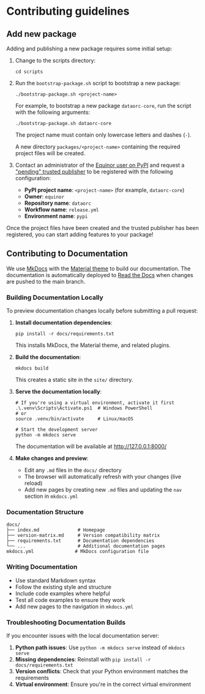 # Contributing guidelines

## Add new package

Adding and publishing a new package requires some initial setup:

1. Change to the scripts directory:

    ```console
    cd scripts
    ```

1. Run the `bootstrap-package.sh` script to bootstrap a new package:

    ```console
    ./bootstrap-package.sh <project-name>
    ```

    For example, to bootstrap a new package `dataorc-core`, run the script with the following arguments:

    ```console
    ./bootstrap-package.sh dataorc-core
    ```

    The project name must contain only lowercase letters and dashes (`-`).

    A new directory `packages/<project-name>` containing the required project files will be created.

1. Contact an administrator of the [Equinor user on PyPI](https://pypi.org/user/Equinor/) and request a ["pending" trusted publisher](https://docs.pypi.org/trusted-publishers/creating-a-project-through-oidc/#github-actions) to be registered with the following configuration:

    - **PyPI project name**: `<project-name>` (for example, `dataorc-core`)
    - **Owner**: `equinor`
    - **Repository name**: `dataorc`
    - **Workflow name**: `release.yml`
    - **Environment name**: `pypi`

Once the project files have been created and the trusted publisher has been registered, you can start adding features to your package!

## Contributing to Documentation

We use [MkDocs](https://www.mkdocs.org/) with the [Material theme](https://squidfunk.github.io/mkdocs-material/) to build our documentation. The documentation is automatically deployed to [Read the Docs](https://readthedocs.org/) when changes are pushed to the main branch.

### Building Documentation Locally

To preview documentation changes locally before submitting a pull request:

1. **Install documentation dependencies**:

   ```console
   pip install -r docs/requirements.txt
   ```

   This installs MkDocs, the Material theme, and related plugins.

2. **Build the documentation**:

   ```console
   mkdocs build
   ```

   This creates a static site in the `site/` directory.

3. **Serve the documentation locally**:

   ```console
   # If you're using a virtual environment, activate it first
   .\.venv\Scripts\Activate.ps1  # Windows PowerShell
   # or
   source .venv/bin/activate     # Linux/macOS

   # Start the development server
   python -m mkdocs serve
   ```

   The documentation will be available at <http://127.0.0.1:8000/>

4. **Make changes and preview**:
   - Edit any `.md` files in the `docs/` directory
   - The browser will automatically refresh with your changes (live reload)
   - Add new pages by creating new `.md` files and updating the `nav` section in `mkdocs.yml`

### Documentation Structure

```text
docs/
├── index.md              # Homepage
├── version-matrix.md     # Version compatibility matrix
├── requirements.txt      # Documentation dependencies
└── ...                   # Additional documentation pages
mkdocs.yml               # MkDocs configuration file
```

### Writing Documentation

- Use standard Markdown syntax
- Follow the existing style and structure
- Include code examples where helpful
- Test all code examples to ensure they work
- Add new pages to the navigation in `mkdocs.yml`

### Troubleshooting Documentation Builds

If you encounter issues with the local documentation server:

1. **Python path issues**: Use `python -m mkdocs serve` instead of `mkdocs serve`
2. **Missing dependencies**: Reinstall with `pip install -r docs/requirements.txt`
3. **Version conflicts**: Check that your Python environment matches the requirements
4. **Virtual environment**: Ensure you're in the correct virtual environment

